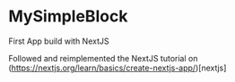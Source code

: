 # MySimpleBlock
First App build with NextJS

Followed and reimplemented the NextJS tutorial on (https://nextjs.org/learn/basics/create-nextjs-app/)[nextjs]
